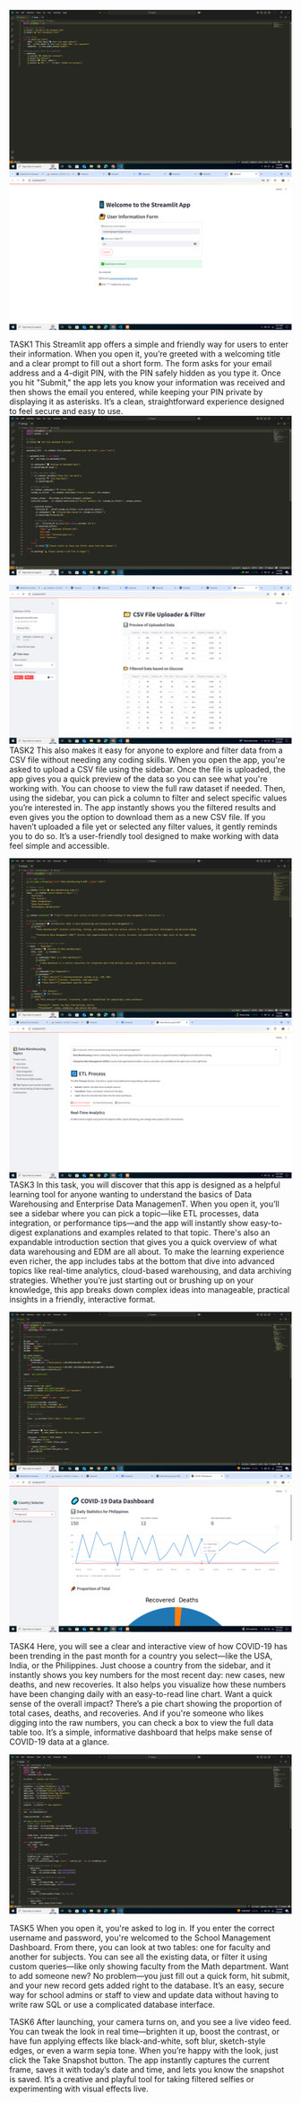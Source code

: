 
![image alt](https://github.com/roseanngregorio25/ITBAN2_STREAMLIT_ACTIVITY_GREGORIO/blob/9026fdd19b77d127ab51cb41fa42a06df63af6f0/Screenshot%20(235).png)
![image alt](https://github.com/roseanngregorio25/ITBAN2_STREAMLIT_ACTIVITY_GREGORIO/blob/05d21badd7aa1186d6ff60adb0bb84c0c9bfaf02/activity1_gregorio.png)


TASK1 
This Streamlit app offers a simple and friendly way for users to enter their information. When you open it, you’re greeted with a welcoming title and a clear prompt to fill out a short form. The form asks for your email address and a 4-digit PIN, with the PIN safely hidden as you type it. Once you hit "Submit," the app lets you know your information was received and then shows the email you entered, while keeping your PIN private by displaying it as asterisks. It’s a clean, straightforward experience designed to feel secure and easy to use.
![image alt](https://github.com/roseanngregorio25/ITBAN2_STREAMLIT_ACTIVITY_GREGORIO/blob/190119915e2c64f91ef2d4b843c484c659b74b9b/Screenshot%20(227).png)

![image alt](https://github.com/roseanngregorio25/ITBAN2_STREAMLIT_ACTIVITY_GREGORIO/blob/5344242debc1ba06cf06d305854be5464a3b75e3/activity2_gregorio.png)
TASK2
This also makes it easy for anyone to explore and filter data from a CSV file without needing any coding skills. When you open the app, you're asked to upload a CSV file using the sidebar. Once the file is uploaded, the app gives you a quick preview of the data so you can see what you're working with. You can choose to view the full raw dataset if needed. Then, using the sidebar, you can pick a column to filter and select specific values you’re interested in. The app instantly shows you the filtered results and even gives you the option to download them as a new CSV file. If you haven’t uploaded a file yet or selected any filter values, it gently reminds you to do so. It’s a user-friendly tool designed to make working with data feel simple and accessible.

![image alt](https://github.com/roseanngregorio25/ITBAN2_STREAMLIT_ACTIVITY_GREGORIO/blob/2abfb7b299d46ff7cb357ab17c2af605a7c4a97c/Screenshot%20(228).png)
![image alt](https://github.com/roseanngregorio25/ITBAN2_STREAMLIT_ACTIVITY_GREGORIO/blob/48018506a578166af053d1df5502c78b5249ce43/activity3_gregorio1.png)
TASK3
In this task, you will discover that this app is designed as a helpful learning tool for anyone wanting to understand the basics of Data Warehousing and Enterprise Data ManagemenT. When you open it, you’ll see a sidebar where you can pick a topic—like ETL processes, data integration, or performance tips—and the app will instantly show easy-to-digest explanations and examples related to that topic. There's also an expandable introduction section that gives you a quick overview of what data warehousing and EDM are all about.
To make the learning experience even richer, the app includes tabs at the bottom that dive into advanced topics like real-time analytics, cloud-based warehousing, and data archiving strategies. Whether you’re just starting out or brushing up on your knowledge, this app breaks down complex ideas into manageable, practical insights in a friendly, interactive format.

![image alt](https://github.com/roseanngregorio25/ITBAN2_STREAMLIT_ACTIVITY_GREGORIO/blob/1154ec7c8132a0dce084326967ee37a9b3166909/Screenshot%20(231).png)
![image alt](https://github.com/roseanngregorio25/ITBAN2_STREAMLIT_ACTIVITY_GREGORIO/blob/d1dd8f98366e3dc2cdcb957528e809958474939a/activity4_gregorio.png)

TASK4
Here, you will see a clear and interactive view of how COVID-19 has been trending in the past month for a country you select—like the USA, India, or the Philippines. Just choose a country from the sidebar, and it instantly shows you key numbers for the most recent day: new cases, new deaths, and new recoveries.
It also helps you visualize how these numbers have been changing daily with an easy-to-read line chart. Want a quick sense of the overall impact? There’s a pie chart showing the proportion of total cases, deaths, and recoveries. And if you're someone who likes digging into the raw numbers, you can check a box to view the full data table too. It’s a simple, informative dashboard that helps make sense of COVID-19 data at a glance.

![image alt](https://github.com/roseanngregorio25/ITBAN2_STREAMLIT_ACTIVITY_GREGORIO/blob/b84f8a598b07d377e986162fbc86b2782d88adbe/Screenshot%20(233).png)

TASK5
When you open it, you're asked to log in. If you enter the correct username and password, you're welcomed to the School Management Dashboard.
From there, you can look at two tables: one for faculty and another for subjects. You can see all the existing data, or filter it using custom queries—like only showing faculty from the Math department.
Want to add someone new? No problem—you just fill out a quick form, hit submit, and your new record gets added right to the database. It’s an easy, secure way for school admins or staff to view and update data without having to write raw SQL or use a complicated database interface.

TASK6
After launching, your camera turns on, and you see a live video feed. You can tweak the look in real time—brighten it up, boost the contrast, or have fun applying effects like black-and-white, soft blur, sketch-style edges, or even a warm sepia tone. When you’re happy with the look, just click the Take Snapshot button. The app instantly captures the current frame, saves it with today’s date and time, and lets you know the snapshot is saved. It’s a creative and playful tool for taking filtered selfies or experimenting with visual effects live.
